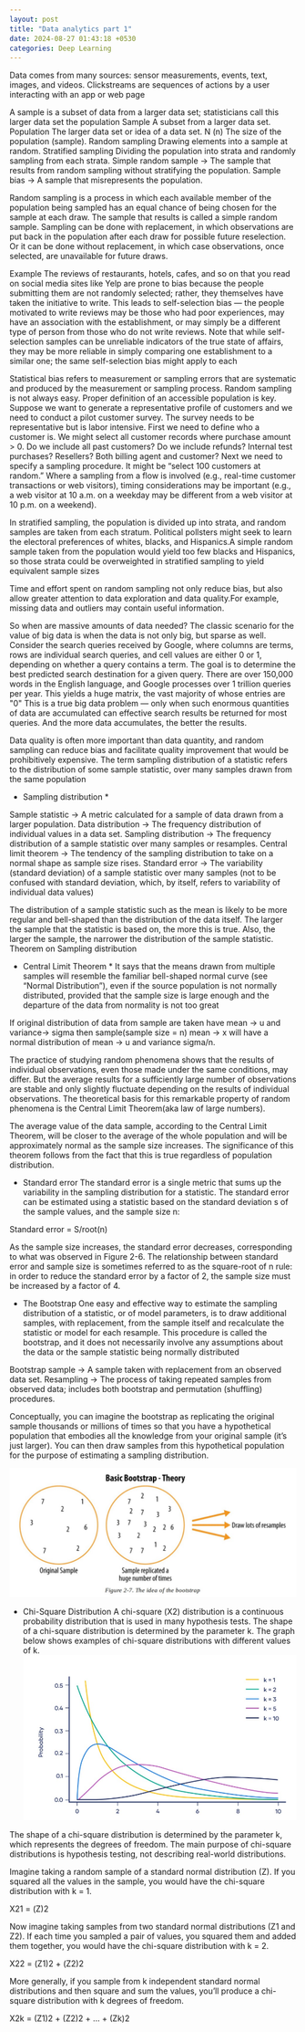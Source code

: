 ```yaml
---
layout: post
title: "Data analytics part 1"
date: 2024-08-27 01:43:18 +0530
categories: Deep Learning
---
```


Data comes from many sources: sensor measurements, events, text, images, and videos.
Clickstreams are sequences of actions by a user interacting with an app or web page

A sample is a subset of data from a larger data set; statisticians call this larger data set the population
Sample A subset from a larger data set.
Population The larger data set or idea of a data set.
N (n) The size of the population (sample).
Random sampling Drawing elements into a sample at random.
Stratified sampling Dividing the population into strata and randomly sampling from each strata.
Simple random sample -> The sample that results from random sampling without stratifying the population.
Sample bias -> A sample that misrepresents the population.

Random sampling is a process in which each available member of the population being sampled has an equal chance of being chosen for the sample at each draw.
The sample that results is called a simple random sample. 
Sampling can be done with replacement, in which observations are put back in the population after each
draw for possible future reselection. Or it can be done without replacement, in which case observations, once selected, are unavailable for future draws.


Example The reviews of restaurants, hotels, cafes, and so on that you read on social media sites like Yelp
are prone to bias because the people submitting them are not randomly selected; rather, they
themselves have taken the initiative to write. This leads to self-selection bias — the people
motivated to write reviews may be those who had poor experiences, may have an association
with the establishment, or may simply be a different type of person from those who do not write
reviews. Note that while self-selection samples can be unreliable indicators of the true state of
affairs, they may be more reliable in simply comparing one establishment to a similar one; the
same self-selection bias might apply to each

Statistical bias refers to measurement or sampling errors that are systematic and produced by the measurement or sampling process. 
Random sampling is not always easy. Proper definition of an accessible population is key.
Suppose we want to generate a representative profile of
customers and we need to conduct a pilot customer survey. The survey needs to be
representative but is labor intensive.
First we need to define who a customer is. We might select all customer records
where purchase amount > 0. Do we include all past customers? Do we include
refunds? Internal test purchases? Resellers? Both billing agent and customer?
Next we need to specify a sampling procedure. It might be “select 100 customers
at random.” Where a sampling from a flow is involved (e.g., real-time customer
transactions or web visitors), timing considerations may be important (e.g., a web
visitor at 10 a.m. on a weekday may be different from a web visitor at 10 p.m. on
a weekend).

In stratified sampling, the population is divided up into strata, and random
samples are taken from each stratum. Political pollsters might seek to learn the
electoral preferences of whites, blacks, and Hispanics.A simple random sample taken from the population would yield too few blacks and Hispanics, so those strata could be overweighted in stratified sampling to yield equivalent sample
sizes

 Time and effort spent on random sampling not only reduce bias, but also allow greater
attention to data exploration and data quality.For example, missing data and
outliers may contain useful information. 

So when are massive amounts of data needed?
The classic scenario for the value of big data is when the data is not only big, but
sparse as well. Consider the search queries received by Google, where columns
are terms, rows are individual search queries, and cell values are either 0 or 1,
depending on whether a query contains a term. The goal is to determine the best
predicted search destination for a given query. There are over 150,000 words in
the English language, and Google processes over 1 trillion queries per year. This
yields a huge matrix, the vast majority of whose entries are "0"
This is a true big data problem — only when such enormous quantities of data are
accumulated can effective search results be returned for most queries. And the
more data accumulates, the better the results.

Data quality is often more important than data quantity, and random sampling can reduce bias and
facilitate quality improvement that would be prohibitively expensive.
The term sampling distribution of a statistic refers to the distribution of some
sample statistic, over many samples drawn from the same population

* Sampling distribution *

Sample statistic -> A metric calculated for a sample of data drawn from a larger population.
Data distribution -> The frequency distribution of individual values in a data set.
Sampling distribution -> The frequency distribution of a sample statistic over many samples or resamples.
Central limit theorem -> The tendency of the sampling distribution to take on a normal shape as sample size rises.
Standard error -> The variability (standard deviation) of a sample statistic over many samples (not to be confused with standard deviation, which, by itself, refers to variability of individual data values)

The distribution of a sample statistic such as the mean is likely to be more regular
and bell-shaped than the distribution of the data itself. The larger the sample that
the statistic is based on, the more this is true. Also, the larger the sample, the
narrower the distribution of the sample statistic.
Theorem on Sampling distribution 

* Central Limit Theorem * 
It says that the means drawn
from multiple samples will resemble the familiar bell-shaped normal curve (see “Normal Distribution”), even if the source population is not normally distributed, provided that the sample size is large enough and the departure of the data from normality is not too great

If original distribution of data from sample are taken have mean -> u and variance-> sigma
then sample(sample size = n) mean -> x will have a normal distribution of mean -> u and variance sigma/n.

The practice of studying random phenomena shows that the results of individual observations, even those made under the same conditions, may differ. But the average results for a sufficiently large number of observations are stable and only slightly fluctuate depending on the results of individual observations. The theoretical basis for this remarkable property of random phenomena is the Central Limit Theorem(aka law of large numbers).

The average value of the data sample, according to the Central Limit Theorem, will be closer to the average of the whole population and will be approximately normal as the sample size increases. The significance of this theorem follows from the fact that this is true regardless of population distribution.

* Standard error
The standard error is a single metric that sums up the variability in the sampling
distribution for a statistic. The standard error can be estimated using a statistic
based on the standard deviation s of the sample values, and the sample size n:

Standard error = S/root(n)

As the sample size increases, the standard error decreases, corresponding to what
was observed in Figure 2-6. The relationship between standard error and sample
size is sometimes referred to as the square-root of n rule: in order to reduce the
standard error by a factor of 2, the sample size must be increased by a factor of 4.

* The Bootstrap
One easy and effective way to estimate the sampling distribution of a statistic, or
of model parameters, is to draw additional samples, with replacement, from the
sample itself and recalculate the statistic or model for each resample. This
procedure is called the bootstrap, and it does not necessarily involve any
assumptions about the data or the sample statistic being normally distributed

Bootstrap sample -> A sample taken with replacement from an observed data set.
Resampling -> The process of taking repeated samples from observed data; includes both bootstrap and
permutation (shuffling) procedures.

Conceptually, you can imagine the bootstrap as replicating the original sample
thousands or millions of times so that you have a hypothetical population that
embodies all the knowledge from your original sample (it’s just larger). You can
then draw samples from this hypothetical population for the purpose of estimating
a sampling distribution.

![Boostrap](/assets/da_s1.jpg)

* Chi-Square Distribution
A chi-square (Χ2) distribution is a continuous probability distribution that is used in many hypothesis tests.
The shape of a chi-square distribution is determined by the parameter k. The graph below shows examples of chi-square distributions with different values of k.
![DA](/assets/da_s2.jpg)

The shape of a chi-square distribution is determined by the parameter k, which represents the degrees of freedom.
The main purpose of chi-square distributions is hypothesis testing, not describing real-world distributions.

Imagine taking a random sample of a standard normal distribution (Z). If you squared all the values in the sample, you would have the chi-square distribution with k = 1.

Χ21 = (Z)2

Now imagine taking samples from two standard normal distributions (Z1 and Z2). If each time you sampled a pair of values, you squared them and added them together, you would have the chi-square distribution with k = 2.

Χ22 = (Z1)2 + (Z2)2

More generally, if you sample from k independent standard normal distributions and then square and sum the values, you’ll produce a chi-square distribution with k degrees of freedom. 

Χ2k = (Z1)2 + (Z2)2 + … + (Zk)2



